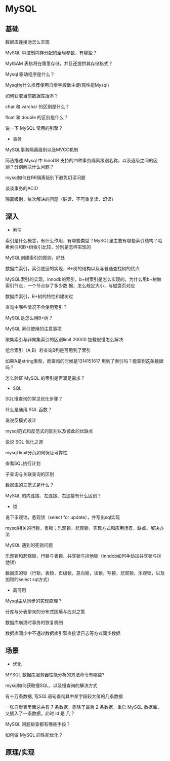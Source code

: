 # MySQL



##  基础


数据库连接池怎么实现

MySQL 中控制内存分配的全局参数，有哪些？

MyISAM 表格将在哪⾥存储，并且还提供其存储格式？

Mysql 驱动程序是什么？

Mysql为什么推荐使⽤⾃增字段做主键(⾼性能Mysql)

如何获取当前数据库版本？

char 和 varchar 的区别是什么？

float 和 double 的区别是什么？

说⼀下 MySQL 常⽤的引擎？


- 事务

MySQL事务隔离级别以及MVCC机制

简洁描述 Mysql 中 InnoDB ⽀持的四种事务隔离级别名称，以及逐级之间的区别？分别解决什么问题？

mysql如何在RR隔离级别下避免幻读问题

谈谈事务的ACID

隔离级别，依次解决的问题（脏读、不可重复读、幻读）


##  深入

- 索引

索引是什么概念，有什么作⽤，有哪些类型？MySQL⾥主要有哪些索引结构？哈希索引和B+树索引⽐较，分别是怎样实现的

MySQL创建索引的原则，好处

数据库索引，索引底层的实现，B+树的结构以及与普通查找树的优点

MySQL索引的实现，innodb的索引，b+树索引是怎么实现的，为什么⽤b+树做索引节点，⼀个节点存了多少数
据，怎么规定⼤⼩，与磁盘⻚对应

数据库索引，B+树的特性和建树过

查询中哪些情况不会使⽤索引？

MySQL是怎么⽤B+树？

MySQL 索引使⽤的注意事项

聚集索引与⾮聚集索引的区别limit 20000 加载很慢怎么解决

组合索引（A,B）若查询B列是否⽤到了索引

如果A是string类型，⽽查询的时候是1314151617 ⽤到了索引吗？能查到这条数据吗？

怎么验证 MySQL 的索引是否满⾜需求？

- SQL

SQL慢查询的常⻅优化步骤？

什么是通⽤ SQL 函数？

说说反模式设计

mysql范式和反范式的区别以及彼此的优缺点

说说 SQL 优化之道

mysql limit分⻚如何保证可靠性

查看SQL执⾏计划

⼦查询与关联查询的区别

数据库的三范式是什么？

MySQL 的内连接、左连接、右连接有什么区别？

- 锁

说下乐观锁，悲观锁（select for update），并写出sql实现

mysql相关的⾏锁，表锁；乐观锁，悲观锁，实现方式和应用场景，缺点、解决办法

MySQL 遇到的死锁问题

乐观锁和悲观锁、⾏锁与表锁、共享锁与排他锁（inndob如何⼿动加共享锁与排他锁）

数据库的锁（⾏锁，表锁，⻚级锁，意向锁，读锁，写锁，悲观锁，乐观锁，以及加锁的select sql⽅式）

- 高可用

Mysql主从同步的实现原理？

分库与分表带来的分布式困境与应对之策

数据库崩溃时事务的恢复机制

数据库同步中不通过数据库引擎直接读⽇志等⽅式同步数据


##  场景


- 优化

MYSQL 数据库服务器性能分析的⽅法命令有哪些?

mysql如何获取慢SQL，以及慢查询的解决⽅式

有⼗万条数据, 写SQL语句查询其中某字段较⼤值的⼏条数据

⼀张⾃增表⾥⾯总共有 7 条数据，删除了最后 2 条数据，重启 MySQL 数据库，⼜插⼊了⼀条数据，此时 id 是 ⼏？

MySQL 问题排查都有哪些⼿段？

如何做 MySQL 的性能优化？

##  原理/实现







